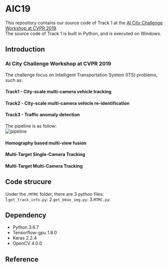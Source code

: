 # AIC19

This repository contains our source code of Track 1 at the [AI City Challenge Workshop at CVPR 2019](https://www.aicitychallenge.org/).   
The source code of Track 1 is built in Python, and is executed on Windows.

## Introduction

### AI City Challenge Workshop at CVPR 2019 
The challenge focus on Intelligent Transportation System (ITS) problems, such as:

#### Track1 - City-scale multi-camera vehicle tracking
#### Track2 - City-scale multi-camera vehicle re-identification
#### Track3 - Traffic anomaly detection 

The pipeline is as follow:  
![pipeline](https://github.com/yrims/AIC19/blob/master/Images/pipeline.png)

#### Homography based multi-view fusion
#### Multi-Target Single-Camera Tracking
#### Multi-Target Multi-Camera Tracking 

## Code strucure
Under the `/MTMC` folder, there are 3 python files:    
1.`get_track_info.py`:
2.`get_bbox_img.py`:
3.`MTMC.py`:

## Dependency
- Python 3.6.7
- Tensorflow-gpu 1.8.0
- Keras 2.2.4
- OpenCV 4.0.0

## Reference

